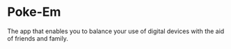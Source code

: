 # Poke-Em
The app that enables you to balance your use of digital devices with the aid of friends and family.

